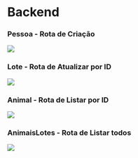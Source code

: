 # Backend

### Pessoa - Rota de Criação

<img src="https://i.imgur.com/LvorMIb.png" />

### Lote - Rota de Atualizar por ID

<img src="https://i.imgur.com/srXm1wr.png" />

### Animal - Rota de Listar por ID

<img src="https://i.imgur.com/GJZqoe4.png" />

### AnimaisLotes - Rota de Listar todos

<img src="https://i.imgur.com/1cutSUc.png" />
